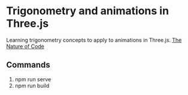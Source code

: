 # Trigonometry and animations in Three.js
Learning trigonometry concepts to apply to animations in Three.js.
[The Nature of Code](https://thecodingtrain.com/learning/nature-of-code/)

## Commands
1. npm run serve
2. npm run build

